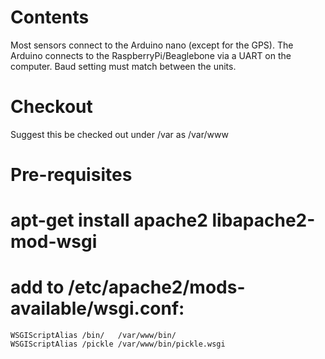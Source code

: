 Contents
=====
Most sensors connect to the Arduino nano (except for the GPS). The Arduino
connects to the RaspberryPi/Beaglebone via a UART on the computer. Baud setting
must match between the units.

Checkout
=====
Suggest this be checked out under /var as /var/www

Pre-requisites
=====
# apt-get install apache2 libapache2-mod-wsgi

# add to /etc/apache2/mods-available/wsgi.conf:

    WSGIScriptAlias /bin/   /var/www/bin/
    WSGIScriptAlias /pickle /var/www/bin/pickle.wsgi
